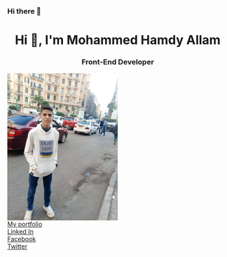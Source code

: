 ### Hi there 👋

<!--
**MohammedHamdyAllam/MohammedHamdyAllam** is a ✨ _special_ ✨ repository because its `README.md` (this file) appears on your GitHub profile.

Here are some ideas to get you started:

- 🔭 I’m currently working on ...
- 🌱 I’m currently learning ...
- 👯 I’m looking to collaborate on ...
- 🤔 I’m looking for help with ...
- 💬 Ask me about ...
- 📫 How to reach me: ...
- 😄 Pronouns: ...
- ⚡ Fun fact: ...
-->
<div class="container">
  <h1 align="center">Hi 👋, I'm Mohammed Hamdy Allam</h1>
  <h3 align="center" >Front-End Developer</h3>
  <img align="center" src="profile_image.png" alt="My image" width="50%">
  <div class="links">
    <a href=https://mohammedhamdyallam.github.io/mohammed-Hamdy-Portfolio/"">My portfolio</a>
    <br>
    <a href="https://www.linkedin.com/in/mohammed-hamdy-22b91928a/">Linked In</a>
    <br>
    <a href="">Facebook</a>
    <br>
    <a href="">Twitter</a>
  </div>
</div>



